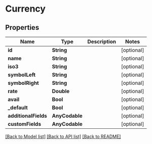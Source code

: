 # Currency

## Properties
Name | Type | Description | Notes
------------ | ------------- | ------------- | -------------
**id** | **String** |  | [optional] 
**name** | **String** |  | [optional] 
**iso3** | **String** |  | [optional] 
**symbolLeft** | **String** |  | [optional] 
**symbolRight** | **String** |  | [optional] 
**rate** | **Double** |  | [optional] 
**avail** | **Bool** |  | [optional] 
**_default** | **Bool** |  | [optional] 
**additionalFields** | **AnyCodable** |  | [optional] 
**customFields** | **AnyCodable** |  | [optional] 

[[Back to Model list]](../README.md#documentation-for-models) [[Back to API list]](../README.md#documentation-for-api-endpoints) [[Back to README]](../README.md)


